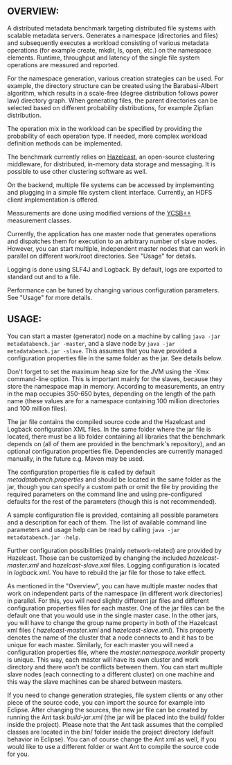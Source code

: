 OVERVIEW:
---------

A distributed metadata benchmark targeting distributed file systems with scalable metadata servers. Generates a namespace (directories and files) and subsequently executes a workload consisting of various metadata operations (for example create, mkdir, ls, open, etc.) on the namespace elements. Runtime, throughput and latency of the single file system operations are measured and reported.

For the namespace generation, various creation strategies can be used. For example, the directory structure can be created using the Barabasi-Albert algorithm, which results in a scale-free (degree distribution follows power law) directory graph. When generating files, the parent directories can be selected based on different probability distributions, for example Zipfian distribution.

The operation mix in the workload can be specified by providing the probability of each operation type. If needed, more complex workload definition methods can be implemented.

The benchmark currently relies on [Hazelcast](http://www.hazelcast.org/), an open-source clustering middleware, for distributed, in-memory data storage and messaging. It is possible to use other clustering software as well.

On the backend, multiple file systems can be accessed by implementing and plugging in a simple file system client interface. Currently, an HDFS client implementation is offered.

Measurements are done using modified versions of the [YCSB++](http://www.pdl.cmu.edu/ycsb++/index.shtml) measurement classes.

Currently, the application has one master node that generates operations and dispatches them for execution to an arbitrary number of slave nodes. However, you can start multiple, independent master nodes that can work in parallel on different work/root directories. See "Usage" for details.

Logging is done using SLF4J and Logback. By default, logs are exported to standard out and to a file.

Performance can be tuned by changing various configuration parameters. See "Usage" for more details.

USAGE:
------

You can start a master (generator) node on a machine by calling `java -jar metadatabench.jar -master`, and a slave node by `java -jar metadatabench.jar -slave`. This assumes that you have provided a configuration properties file in the same folder as the jar. See details below.

Don't forget to set the maximum heap size for the JVM using the -Xmx command-line option. This is important mainly for the slaves, because they store the namespace map in memory. According to measurements, an entry in the map occupies 350-650 bytes, depending on the length of the path name (these values are for a namespace containing 100 million directories and 100 million files).

The jar file contains the compiled source code and the Hazelcast and Logback configuration XML files. In the same folder where the jar file is located, there must be a lib folder containing all libraries that the benchmark depends on (all of them are provided in the benchmark's repository), and an optional configuration properties file. Dependencies are currently managed manually, in the future e.g. Maven may be used.

The configuration properties file is called by default *metadatabench.properties* and should be located in the same folder as the jar, though you can specify a custom path or omit the file by providing the required parameters on the command line and using pre-configured defaults for the rest of the parameters (though this is not recommended).

A sample configuration file is provided, containing all possible parameters and a description for each of them. The list of available command line parameters and usage help can be read by calling `java -jar metadatabench.jar -help`.

Further configuration possibilities (mainly network-related) are provided by Hazelcast. Those can be customized by changing the included *hazelcast-master.xml* and *hazelcast-slave.xml* files. Logging configuration is located in *logback.xml*. You have to rebuild the jar file for those to take effect.

As mentioned in the "Overview", you can have multiple master nodes that work on independent parts of the namespace (in different work directories) in parallel. For this, you will need slightly different jar files and different configuration properties files for each master. One of the jar files can be the default one that you would use in the single master case. In the other jars, you will have to change the group name property in both of the Hazelcast xml files ( *hazelcast-master.xml* and *hazelcast-slave.xml*). This property denotes the name of the cluster that a node connects to and it has to be unique for each master. Similarly, for each master you will need a configuration properties file, where the *master.namespace.workdir* property is unique. This way, each master will have its own cluster and work directory and there won't be conflicts between them. You can start multiple slave nodes (each connecting to a different cluster) on one machine and this way the slave machines can be shared between masters.

If you need to change generation strategies, file system clients or any other piece of the source code, you can import the source for example into Eclipse. After changing the sources, the new jar file can be created by running the Ant task *build-jar.xml* (the jar will be placed into the build/ folder inside the project). Please note that the Ant task assumes that the compiled classes are located in the bin/ folder inside the project directory (default behavior in Eclipse). You can of course change the Ant xml as well, if you would like to use a different folder or want Ant to compile the source code for you.
